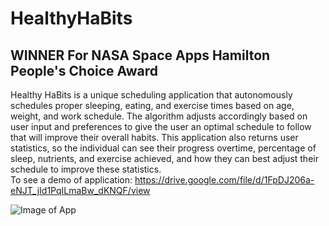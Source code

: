 # HealthyHaBits
## WINNER For NASA Space Apps Hamilton People's Choice Award
Healthy HaBits is a unique scheduling application that autonomously schedules proper sleeping, eating, and exercise times based on age, weight, and work schedule. The algorithm adjusts accordingly based on user input and preferences to give the user an optimal schedule to follow that will improve their overall habits. This application also returns user statistics, so the individual can see their progress overtime, percentage of sleep, nutrients, and exercise achieved, and how they can best adjust their schedule to improve these statistics.
<br>
To see a demo of application: https://drive.google.com/file/d/1FpDJ206a-eNJT_jId1PqILmaBw_dKNQF/view

![Image of App](https://github.com/Wililee/HealthyHaBits/icon.png)
